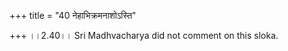 +++
title = "40 नेहाभिक्रमनाशोऽस्ति"

+++
।।2.40।। Sri Madhvacharya did not comment on this sloka.  

